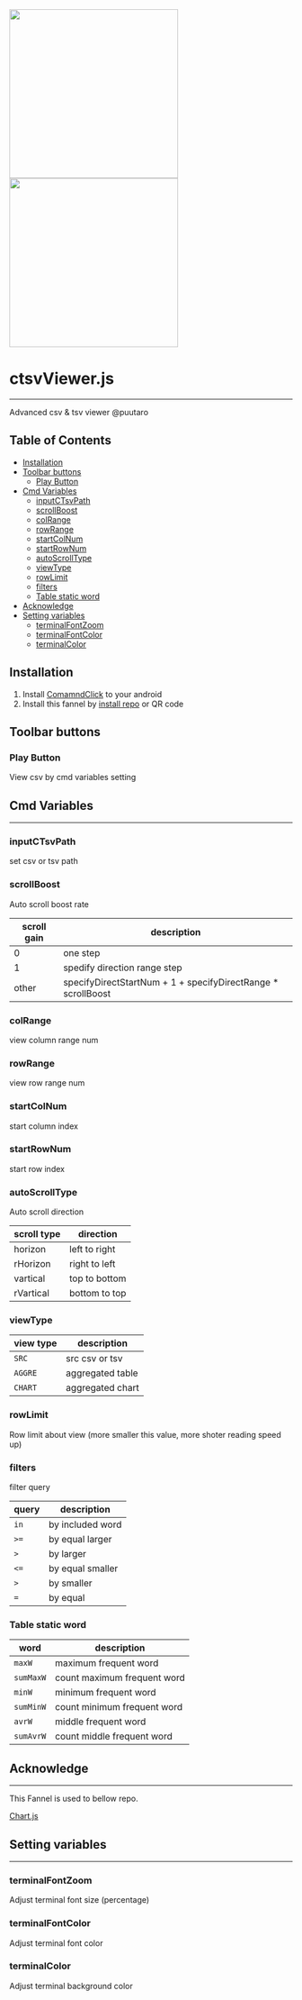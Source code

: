 
<div><img src="https://github.com/puutaro/ctsvViewer/assets/55217593/23cfa534-4d58-46d8-b3fd-70aad9320702" width="300">  </div>
  
<div><img src="https://github.com/puutaro/selectTyper/assets/55217593/555e8f5f-656a-4faf-bb76-f663c01cfe47" width="300"></div> 


# ctsvViewer.js
----------------

Advanced csv & tsv viewer @puutaro

Table of Contents
-------
<!-- vim-markdown-toc GFM --> 
* [Installation](#installation)
* [Toolbar buttons](#toolbar-buttons)
	* [Play Button](#play-button)
* [Cmd Variables](#cmd-variables)
	* [inputCTsvPath](#inputctsvpath)
	* [scrollBoost](#scrollboost)
	* [colRange](#colrange)
	* [rowRange](#rowrange)
	* [startColNum](#startcolnum)
	* [startRowNum](#startrownum)
	* [autoScrollType](#autoscrolltype)
	* [viewType](#viewtype)
	* [rowLimit](#rowlimit)
	* [filters](#filters)
	* [Table static word](#table-static-word)
* [Acknowledge](#acknowledge)
* [Setting variables](#setting-variables)
	* [terminalFontZoom](#terminalfontzoom)
	* [terminalFontColor](#terminalfontcolor)
	* [terminalColor](#playmode)


## Installation

1. Install [ComamndClick](https://github.com/puutaro/CommandClick#app-installation) to your android
2. Install this fannel by [install repo](https://github.com/puutaro/CommandClick/blob/master/USAGE.md#install-fannel) or QR code

## Toolbar buttons

### Play Button

View csv by cmd variables setting

## Cmd Variables
--------

### inputCTsvPath 
set csv or tsv path
### scrollBoost 
Auto scroll boost rate

| scroll gain | description |
| ------ | ------ |
| 0 | one step |
| 1 | spedify direction range step |
| other | specifyDirectStartNum + 1 + specifyDirectRange * scrollBoost |

### colRange 
view column range num

### rowRange
view row range num

### startColNum 
start column index

### startRowNum 
start row index

### autoScrollType
Auto scroll direction

| scroll type | direction |
| ------ | ------ |
| horizon | left to right |
| rHorizon | right to left |
| vartical | top to bottom |
| rVartical | bottom to top |

### viewType 

| view type | description |
| ------ | ------ |
| `SRC` | src csv or tsv |
| `AGGRE` | aggregated table |
| `CHART` | aggregated chart |

### rowLimit 

Row limit about view 
(more smaller this value, more shoter reading speed up)

### filters
filter query

| query | description |
| ------ | ------ |
| `in` | by included word |
| `>=` | by equal larger |
| `>` | by larger |
| `<=` | by equal smaller |
| `>` | by smaller |
| `=` | by equal |

### Table static word

| word | description |
| ------ | ------ |
| `maxW` | maximum frequent word
| `sumMaxW` | count maximum frequent word
| `minW` | minimum frequent word
| `sumMinW` | count minimum frequent word
| `avrW` | middle frequent word
| `sumAvrW` | count middle frequent word


## Acknowledge
----------

This Fannel is used to bellow repo.

[Chart.js](https://github.com/chartjs/Chart.js)

## Setting variables
---------

### terminalFontZoom
Adjust terminal font size (percentage)

### terminalFontColor
Adjust terminal font color

### terminalColor
Adjust terminal background color
